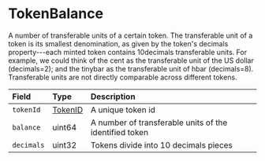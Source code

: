 # TokenBalance

A number of transferable units of a certain token. The transferable unit of a token is its smallest denomination, as given by the token's decimals property---each minted token contains 10decimals transferable units. For example, we could think of the cent as the transferable unit of the US dollar \(decimals=2\); and the tinybar as the transferable unit of hbar \(decimals=8\). Transferable units are not directly comparable across different tokens.

| Field | Type | Description |
| :--- | :--- | :--- |
| `tokenId` | [TokenID](tokenid.md) | A unique token id |
| `balance` | uint64 | A number of transferable units of the identified token |
| `decimals` | uint32 | Tokens divide into 10 decimals pieces |




